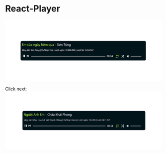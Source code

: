 # React-Player
![](https://github.com/levien98ha/React-Player/blob/master/test1.png)

Click next:
![](https://github.com/levien98ha/React-Player/blob/master/test2.png)
